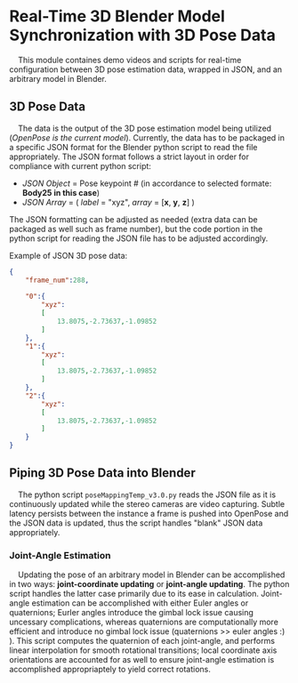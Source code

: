 # Real-Time 3D Blender Model Synchronization with 3D Pose Data 
&nbsp;&nbsp;&nbsp;&nbsp;This module containes demo videos and scripts for real-time configuration between 3D pose estimation data, wrapped in JSON, and an arbitrary model in Blender. 

## 3D Pose Data
&nbsp;&nbsp;&nbsp;&nbsp;The data is the output of the 3D pose estimation model being utilized (_OpenPose is the current model_). Currently, the data has to be packaged in a specific JSON format for the Blender python script to read the file appropriately. The JSON format follows a strict layout in order for compliance with current python script:   
  - _JSON Object_ = Pose keypoint \# (in accordance to selected formate: **Body25 in this case**)
  - _JSON Array_ = ( _label_ = "xyz",  _array_ = \[**x**, **y**, **z**] )

The JSON formatting can be adjusted as needed (extra data can be packaged as well such as frame number), but the code portion in the python script for reading the JSON file has to be adjusted accordingly.    

  Example of JSON 3D pose data: 

```JSON
{
	"frame_num":288,
	
	"0":{
		"xyz":
		[
			13.8075,-2.73637,-1.09852
		]
	},
	"1":{
		"xyz":
		[
			13.8075,-2.73637,-1.09852
		]
	},
	"2":{
		"xyz":
		[
			13.8075,-2.73637,-1.09852
		]
	}
}
```

## Piping 3D Pose Data into Blender
&nbsp;&nbsp;&nbsp;&nbsp;The python script `poseMappingTemp_v3.0.py` reads the JSON file as it is continuously updated while the stereo cameras are video capturing. Subtle latency persists between the instance a frame is pushed into OpenPose and the JSON data is updated, thus the script handles "blank" JSON data appropriately. 
### Joint-Angle Estimation 
&nbsp;&nbsp;&nbsp;&nbsp;Updating the pose of an arbitrary model in Blender can be accomplished in two ways: **joint-coordinate updating** or **joint-angle updating**. The python script handles the latter case primarily due to its ease in calculation. Joint-angle estimation can be accomplished with either Euler angles or quaternions; Eurler angles introduce the gimbal lock issue causing uncessary complications, whereas quaternions are computationally more efficient and introduce no gimbal lock issue (quaternions >> euler angles :) ). This script computes the quaternion of each joint-angle, and performs linear interpolation for smooth rotational transitions; local coordinate axis orientations are accounted for as well to ensure joint-angle estimation is accomplished appropriaptely to yield correct rotations. 
